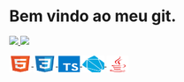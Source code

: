 # Bem vindo ao meu git. 
<div>
  <a href="https://github.com/eduardotsilva">
  <img height="180em" src="https://github-readme-stats.vercel.app/api?username=eduardotsilva&show_icons=true&theme=dracula&include_all_commits=true&count_private=true"/>
  <img height="180em" src="https://github-readme-stats.vercel.app/api/top-langs/?username=eduardotsilva&layout=compact&langs_count=16&theme=dracula"/>
<div>


<div style="display: inline_block"><br>
  
  <img align="center" alt="Edu-HTML" height="30" width="40" src="https://raw.githubusercontent.com/devicons/devicon/master/icons/html5/html5-original.svg">
  <img align="center" alt="Edu-CSS" height="30" width="40" src="https://raw.githubusercontent.com/devicons/devicon/master/icons/css3/css3-original.svg">
  <img align="center" alt="Edu-Ts" height="30" width="40" src="https://raw.githubusercontent.com/devicons/devicon/master/icons/typescript/typescript-plain.svg">
  <img align="center" alt="Edu-Dart" height="30" width="40" src="https://raw.githubusercontent.com/devicons/devicon/master/icons/dart/dart-plain.svg">
  <img align="center" alt="Edu-Java" height="30" width="40" src="https://raw.githubusercontent.com/devicons/devicon/master/icons/java/java-plain.svg">
  
</div>
